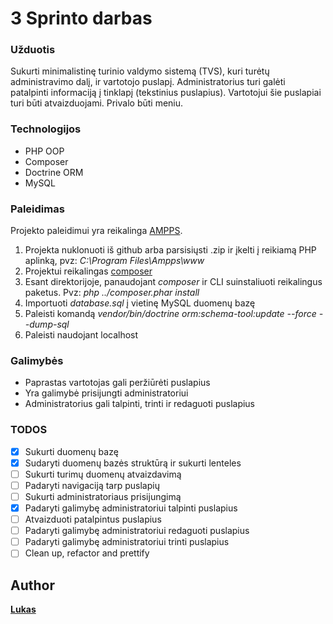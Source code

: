 # 3 Sprinto darbas

### Užduotis

Sukurti minimalistinę turinio valdymo sistemą (TVS), kuri turėtų administravimo dalį, ir vartotojo puslapį. Administratorius turi galėti patalpinti informaciją į tinklapį (tekstinius puslapius). Vartotojui šie puslapiai turi būti atvaizduojami. Privalo būti meniu.

### Technologijos

- PHP OOP
- Composer
- Doctrine ORM
- MySQL

### Paleidimas

Projekto paleidimui yra reikalinga [AMPPS](https://ampps.com/).

1. Projekta nuklonuoti iš github arba parsisiųsti .zip ir įkelti į reikiamą PHP aplinką, pvz: _C:\Program Files\Ampps\www_
2. Projektui reikalingas [composer](https://getcomposer.org/download/)
3. Esant direktorijoje, panaudojant _composer_ ir CLI suinstaliuoti reikalingus paketus. Pvz: _php ../composer.phar install_
4. Importuoti _database.sql_ į vietinę MySQL duomenų bazę
5. Paleisti komandą _vendor/bin/doctrine orm:schema-tool:update --force --dump-sql_
6. Paleisti naudojant localhost

### Galimybės

- Paprastas vartotojas gali peržiūrėti puslapius
- Yra galimybė prisijungti administratoriui
- Administratorius gali talpinti, trinti ir redaguoti puslapius

### TODOS

- [x] Sukurti duomenų bazę
- [x] Sudaryti duomenų bazės struktūrą ir sukurti lenteles
- [ ] Sukurti turimų duomenų atvaizdavimą
- [ ] Padaryti navigaciją tarp puslapių
- [ ] Sukurti administratoriaus prisijungimą
- [x] Padaryti galimybę administratoriui talpinti puslapius
- [ ] Atvaizduoti patalpintus puslapius
- [ ] Padaryti galimybę administratoriui redaguoti puslapius
- [ ] Padaryti galimybę administratoriui trinti puslapius
- [ ] Clean up, refactor and prettify

## Author

[**Lukas**](https://github.com/Lukasring)
